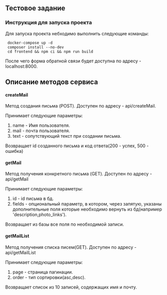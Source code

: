 Тестовое задание 
----------------

### Инструкция для запуска проекта
Для запуска проекта небходимо выполнить следующие команды:

     docker-compose up -d
     composer install --no-dev
     cd frontend && npm ci && npm run build

После чего форма обратной связи будет доступна по адресу - localhost:8000.

Описание методов сервиса
------------------------

#### createMail

Метод создания письма (POST). Доступен по адресу - api/createMail.

Принимает следующие параметры:
1. name - Имя пользователя. 
2. mail - почта пользователя.
3. text - сопутствующий текст при создании письма.

Возвращает id созданного письма и код ответа(200 - успех, 500 - ошибка)

#### getMail

Метод получения конкретного письма (GET). Доступен по адресу - api/getMail

Принимает следующие параметры:
1. id - id письма в бд. 
2. fields - опциональный параметр, в котором, через запятую, указаны дополнительные поля которые необходимо вернуть из бд(например 'description,photo_links').

Возвращает из базы все поля по необходимой записи.

#### getMailList

Метод получения списка писем(GET). Доступен по адресу - api/getMailList

Принимает следующие параметры:
1. page - страница пагинации. 
2. order - тип сортировки(asc,desc).

Возвращает список из 10 записей, содержащих имя и почту.

